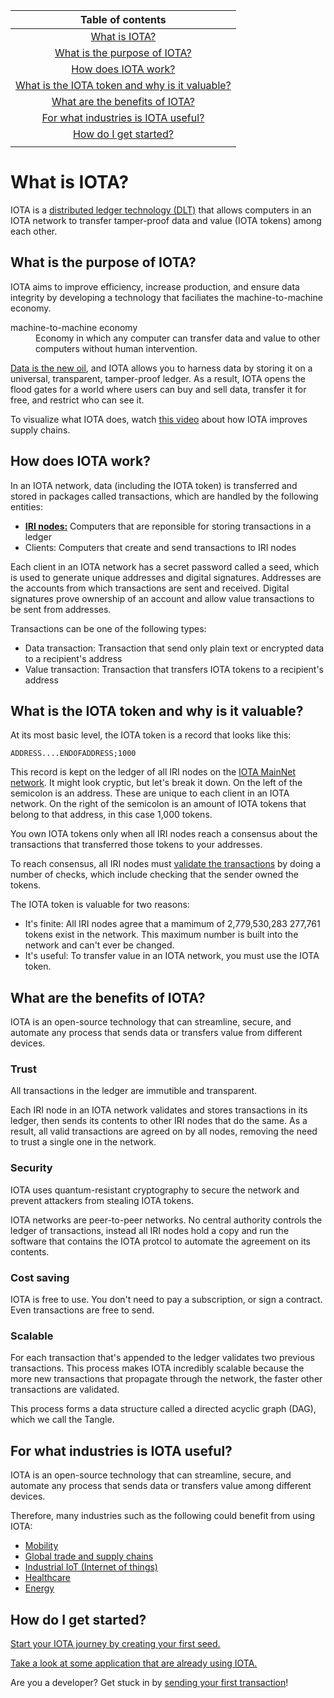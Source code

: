 |Table of contents |
|:----------------:|
|[What is IOTA?](#what-is-iota)|
|[What is the purpose of IOTA?](#what-is-the-purpose-of-iota)|
|[How does IOTA work?](#how-does-iota-work)|
|[What is the IOTA token and why is it valuable?](#what-is-the-iota-token-and-why-is-it-valuable)|
|[What are the benefits of IOTA?](#what-are-the-benefits-of-iota)|
|[For what industries is IOTA useful?](#for-what-industries-is-iota-useful)|
|[How do I get started?](#how-do-i-get-started)|
||

# What is IOTA?

IOTA is a [distributed ledger technology (DLT)](introduction-to-iota/concepts/distributed-ledger-technology.md) that allows computers in an IOTA network to transfer tamper-proof data and value (IOTA tokens) among each other.

## What is the purpose of IOTA?

IOTA aims to improve efficiency, increase production, and ensure data integrity by developing a technology that faciliates the machine-to-machine economy.

<dl><dt>machine-to-machine economy</dt><dd>Economy in which any computer can transfer data and value to other computers without human intervention.</dd></dl>

[Data is the new oil](https://www.economist.com/leaders/2017/05/06/the-worlds-most-valuable-resource-is-no-longer-oil-but-data), and IOTA allows you to harness data by storing it on a universal, transparent, tamper-proof ledger. As a result, IOTA opens the flood gates for a world where users can buy and sell data, transfer it for free, and restrict who can see it.

To visualize what IOTA does, watch [this video](https://www.youtube.com/embed/Gr-LstcDcAw) about how IOTA improves supply chains.

## How does IOTA work?

In an IOTA network, data (including the IOTA token) is transferred and stored in packages called transactions, which are handled by the following entities:
* [**IRI nodes:**](iri/introduction/overview.md) Computers that are reponsible for storing transactions in a ledger
* Clients: Computers that create and send transactions to IRI nodes

Each client in an IOTA network has a secret password called a seed, which is used to generate unique addresses and digital signatures. Addresses are the accounts from which transactions are sent and received. Digital signatures prove ownership of an account and allow value transactions to be sent from addresses.

Transactions can be one of the following types:
* Data transaction: Transaction that send only plain text or encrypted data to a recipient's address
* Value transaction: Transaction that transfers IOTA tokens to a recipient's address

## What is the IOTA token and why is it valuable?

At its most basic level, the IOTA token is a record that looks like this:

    ADDRESS....ENDOFADDRESS;1000

This record is kept on the ledger of all IRI nodes on the [IOTA MainNet network](references/iota-networks.md). It might look cryptic, but let's break it down. On the left of the semicolon is an address. These are unique to each client in an IOTA network. On the right of the semicolon is an amount of IOTA tokens that belong to that address, in this case 1,000 tokens.

You own IOTA tokens only when all IRI nodes reach a consensus about the transactions that transferred those tokens to your addresses.

To reach consensus, all IRI nodes must [validate the transactions](iri/concepts/transaction-validation.md) by doing a number of checks, which include checking that the sender owned the tokens.

The IOTA token is valuable for two reasons:

* It's finite: All IRI nodes agree that a mamimum of 2,779,530,283 277,761 tokens exist in the network. This maximum number is built into the network and can't ever be changed.
* It's useful: To transfer value in an IOTA network, you must use the IOTA token. 

## What are the benefits of IOTA?

IOTA is an open-source technology that can streamline, secure, and automate any process that sends data or transfers value from different devices.

### Trust

All transactions in the ledger are immutible and transparent.

Each IRI node in an IOTA network validates and stores transactions in its ledger, then sends its contents to other IRI nodes that do the same. As a result, all valid transactions are agreed on by all nodes, removing the need to trust a single one in the network.

### Security

IOTA uses quantum-resistant cryptography to secure the network and prevent attackers from stealing IOTA tokens.

IOTA networks are peer-to-peer networks. No central authority controls the ledger of transactions, instead all IRI nodes hold a copy and run the software that contains the IOTA protcol to automate the agreement on its contents.

### Cost saving

IOTA is free to use. You don't need to pay a subscription, or sign a contract. Even transactions are free to send.

### Scalable

For each transaction that's appended to the ledger validates two previous transactions. This process makes IOTA incredibly scalable because the more new transactions that propagate through the network, the faster other transactions are validated.

This process forms a data structure called a directed acyclic graph (DAG), which we call the Tangle.

## For what industries is IOTA useful?
IOTA is an open-source technology that can streamline, secure, and automate any process that sends data or transfers value among different devices.

Therefore, many industries such as the following could benefit from using IOTA:

* [Mobility](https://www.iota.org/verticals/mobility-automotive)
* [Global trade and supply chains](https://www.iota.org/verticals/global-trade-supply-chains)
* [Industrial IoT (Internet of things)](https://www.iota.org/verticals/industrial-iot)
* [Healthcare](https://www.iota.org/verticals/ehealth)
* [Energy](https://www.iota.org/verticals/smart-energy)


## How do I get started?

[Start your IOTA journey by creating your first seed.](getting-started/creating-a-seed.md)

[Take a look at some application that are already using IOTA.](introduction-to-iota/references/use-cases.md)

Are you a developer? Get stuck in by [sending your first transaction](getting-started/sending-your-first-transaction-using-nodejs.md)!
